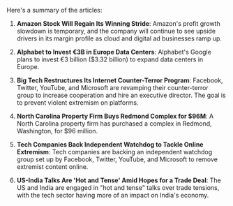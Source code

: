 Here's a summary of the articles:

1. **Amazon Stock Will Regain Its Winning Stride**: Amazon's profit growth slowdown is temporary, and the company will continue to see upside drivers in its margin profile as cloud and digital ad businesses ramp up.

2. **Alphabet to Invest €3B in Europe Data Centers**: Alphabet's Google plans to invest €3 billion ($3.32 billion) to expand data centers in Europe.

3. **Big Tech Restructures Its Internet Counter-Terror Program**: Facebook, Twitter, YouTube, and Microsoft are revamping their counter-terror group to increase cooperation and hire an executive director. The goal is to prevent violent extremism on platforms.

4. **North Carolina Property Firm Buys Redmond Complex for $96M**: A North Carolina property firm has purchased a complex in Redmond, Washington, for $96 million.

5. **Tech Companies Back Independent Watchdog to Tackle Online Extremism**: Tech companies are backing an independent watchdog group set up by Facebook, Twitter, YouTube, and Microsoft to remove extremist content online.

6. **US-India Talks Are 'Hot and Tense' Amid Hopes for a Trade Deal**: The US and India are engaged in "hot and tense" talks over trade tensions, with the tech sector having more of an impact on India's economy.